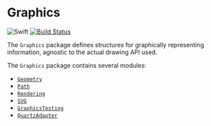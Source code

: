# Graphics

![Swift](https://img.shields.io/badge/Swift-4.2-brightgreen.svg)
[![Build Status](https://travis-ci.org/dn-m/Graphics.svg?branch=latest)](https://travis-ci.org/dn-m/Graphics)

The `Graphics` package defines structures for graphically representing information, agnostic to the actual drawing API used.

The `Graphics` package contains several modules:

- [`Geometry`](https://github.com/dn-m/Graphics/tree/master/Sources/Geometry)
- [`Path`](https://github.com/dn-m/Graphics/tree/master/Sources/Path)
- [`Rendering`](https://github.com/dn-m/Graphics/tree/master/Sources/Rendering)
- [`SVG`](https://github.com/dn-m/Graphics/tree/master/Sources/SVG)
- [`GraphicsTesting`](https://github.com/dn-m/Graphics/tree/master/Sources/GraphicsTesting)
- [`QuartzAdapter`](https://github.com/dn-m/Graphics/tree/master/Sources/QuartzAdapter)
